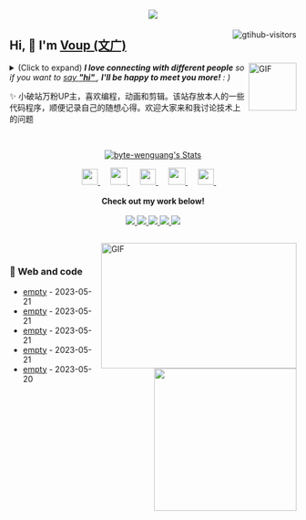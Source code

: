 <h1 align="center"> <a href="https://sunguoqi.com/"> <img src="https://readme-typing-svg.herokuapp.com/?lines=console.log(%22Hello%2C%20World!%22);文广同学祝您今天愉快!&center=true&size=27"> </a> </h1>
<a href="https://github.com/byte-wenguang/computer-vision-in-action">
    <img align="right" src="https://komarev.com/ghpvc/?username=byte-wenguang&label=Visitors&color=red&style=flat&logo=github" alt="gtihub-visitors" />
</a>
 
## Hi, 👋  I'm <a href="http://welcome.voup.cn">Voup (文广)</a>
 
<img align="right" alt="GIF" src="https://media.giphy.com/media/LnQjpWaON8nhr21vNW/giphy.gif" width="84" title="Say HI"> <details><summary>(Click to expand) <em><b>I love connecting with different people</b> so if you want to <a href="https://voup.cn" >say <b>"hi" </b></a>, <b>I'll be happy to meet you more!</b> : )</em></summary>
 
<!--my introduction start-->
    
- 🔭 empty
- 🌱 empty
- 🤔 Only two things make me moved. 
  1. empty
  2. empty
- ❤️ I like eating 🍉, raising 🐓, playing 🏓, sleeping in 🛌 and 📺 [ACGN]
- 💬 Be free to ask me about anything [here](https://github.com/byte-wenguang/byte-wenguang/issues).
 
---
</details>
  
  ✨ 小破站万粉UP主，喜欢编程，动画和剪辑。该站存放本人的一些代码程序，顺便记录自己的随想心得。欢迎大家来和我讨论技术上的问题
 
 
<!--my introduction end -->
 
<br>
 
<p align="center">
  <a href="https://github.com/byte-wenguang" class="rich-diff-level-one">
    <img src="https://github-readme-stats.vercel.app/api?username=byte-wenguang&title_color=333&text_color=777" alt="byte-wenguang's Stats" >
    <!-- &hide=issues
    <img src="https://github-readme-stats.vercel.app/api?username=byte-wenguang&hide=issues&title_color=333&text_color=777" alt="byte-wenguang's Stats" >
    -->
  </a>
</p>
 
<p align="center">
  <a href= "https://voup.cn/wp-content/uploads/2023/06/voup-weixing.jpg" target="_blank" alt="WeChat" title="WeChat">
    <img src="https://img.icons8.com/ios-filled/50/000000/weixing.png" width="28px"/>
  </a>
  &emsp;
 
  <a href="https://space.bilibili.com/275728029" target="_blank" alt="Bilibili" title="Bilibili">
    <img src="https://user-images.githubusercontent.com/29084184/166415345-91925d37-c66f-448f-8d75-c8355fe0b692.png" width="30px"/>
  </a>
  &emsp;
  <a href= "https://voup.cn" target="_blank" alt="Instagram" title="Instagram">
    <img src="https://voup.cn/wp-content/uploads/2023/06/icons8-log-cabin-32.png" width="28px"/>
  </a>
  &emsp;
      <a href="https://blog.csdn.net/HHHHHHHHII" target="_blank" alt="CSDN" title="CSDN">
    <img src="https://img.icons8.com/material/48/000000/csdn.png" width="30px"/>
  </a>
  &emsp;
     <a href="https://www.zhihu.com/people/mei-yi-tian-wei-ming-tian-33-52" target="_blank" alt="Zhihu" title="Zhihu">
    <img src="https://img.icons8.com/material-two-tone/50/000000/zhihu.png" width="28px"/>
  </a>
  &emsp;
  <br><br>
  <strong>Check out my work below!</strong>
  <br><br>
  <a href="https://github.com/byte-wenguang">
    <img src="https://badges.strrl.dev/visits/byte-wenguang/byte-wenguang?style=flat-square&color=black&logo=github">
  </a>
  <a href="https://github.com/byte-wenguang">
    <img src="https://badges.strrl.dev/years/byte-wenguang?style=flat-square&color=black&logo=github">
  </a>
  <a href="https://github.com/byte-wenguang?tab=repositories">
    <img src="https://badges.strrl.dev/repos/byte-wenguang?style=flat-square&color=black&logo=github">
  </a>
  <a href="https://gist.github.com/byte-wenguang">
    <img src="https://badges.strrl.dev/gists/byte-wenguang?style=flat-square&color=black&logo=github">
  </a>
  <a href="https://github.com/byte-wenguang">
    <img src="https://badges.strrl.dev/commits/monthly/byte-wenguang?style=flat-square&color=black&logo=github">
  </a>
</p>
 
<h2></h2>
 
<img align="right" alt="GIF" src="OctoCharmve/code.gif" width="343" height="220" title="Do what you like, and do it best!"> &nbsp;&nbsp;&nbsp;&nbsp;
 
### 🧠 Web and code
 
<img align="right" width="250" src="https://cdn.jsdelivr.net/gh/sun0225SUN/sun0225SUN/assets/images/hi.gif" />
 
<!-- START_SECTION:brain -->
* <a href='http://welcome.voup.cn' target='_blank'>empty</a> - 2023-05-21
* <a href='http://welcome.voup.cn' target='_blank'>empty</a> - 2023-05-21
* <a href='http://welcome.voup.cn' target='_blank'>empty</a> - 2023-05-21
* <a href='http://welcome.voup.c' target='_blank'>empty</a> - 2023-05-21
* <a href='http://welcome.voup.c' target='_blank'>empty</a> - 2023-05-20
<!-- END_SECTION:brain -->
 
</td></tr>
 
<tr><td>
 


